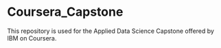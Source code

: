 # Coursera_Capstone
This repository is used for the Applied Data Science Capstone offered by IBM on Coursera.

